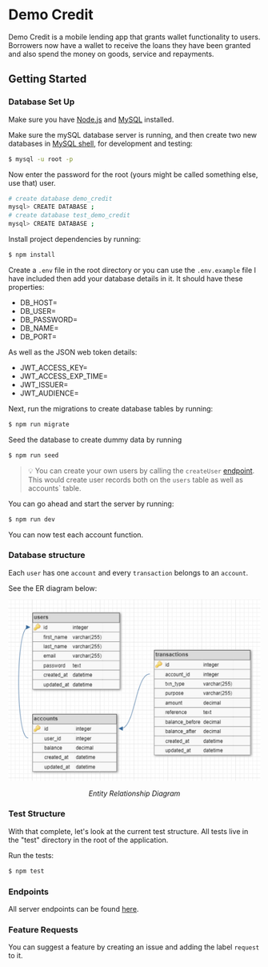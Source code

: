 # Demo Credit
Demo Credit is a mobile lending app that grants wallet functionality to users. Borrowers now have a wallet to receive the loans they have been granted and also spend the money on goods, service and repayments.

## Getting Started
### Database Set Up
Make sure you have [Node.js](https://nodejs.org/en/download) and [MySQL](https://dev.mysql.com/downloads/mysql/) installed.  

Make sure the mySQL database server is running, and then create two new databases in [MySQL shell](https://dev.mysql.com/doc/mysql-shell/8.0/en/mysql-shell-interactive-code-execution.html), for development and testing:
```sh
$ mysql -u root -p
```
Now enter the password for the root (yours might be called something else, use that) user.
```sh
# create database demo_credit
mysql> CREATE DATABASE ;
# create database test_demo_credit
mysql> CREATE DATABASE ;
```

Install project dependencies by running:  
```sh
$ npm install
```
Create a `.env` file in the root directory or you can use the ``.env.example`` file I have included then add your database details in it. It should have these properties:
- DB_HOST=
- DB_USER=
- DB_PASSWORD=
- DB_NAME=
- DB_PORT=

As well as the JSON web token details:
- JWT_ACCESS_KEY=
- JWT_ACCESS_EXP_TIME= 
- JWT_ISSUER= 
- JWT_AUDIENCE= 

Next, run the migrations to create database tables by running:  
```sh
$ npm run migrate
```

Seed the database to create dummy data by running  
```sh
$ npm run seed
```  

> 💡 You can create your own users by calling the `createUser` [endpoint](https://elements.getpostman.com/redirect?entityId=24564656-c350a319-b0a6-445c-b251-312dbda89ba0&entityType=collection). This would create user records both on the `users` table as well as accounts` table.   

You can go ahead and start the server by running:
```sh
$ npm run dev
```
You can now test each account function.

### Database structure

Each `user` has one `account` and every `transaction` belongs to an `account`.

See the ER diagram below:

<p align="center" style="margin: 0"><img src="./images/schema pic.png" /><p align="center"><i>Entity Relationship Diagram</i></p></p>

<!-- ![database ER diagram](/images/schema%20pic.png)  
_Entity Relationship Diagram_    -->


### Test Structure  
With that complete, let's look at the current test structure. All tests live in the "test" directory in the root of the application.  

Run the tests:
```sh
$ npm test
```  

### Endpoints
All server endpoints can be found [here](https://elements.getpostman.com/redirect?entityId=24564656-c350a319-b0a6-445c-b251-312dbda89ba0&entityType=collection).
  
### Feature Requests
You can suggest a feature by creating an issue and adding the label `request` to it.
